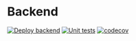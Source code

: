 # Backend
[![Deploy backend](https://github.com/autonomauk/backend/actions/workflows/deploy.yml/badge.svg)](https://github.com/autonomauk/backend/actions/workflows/deploy.yml)
[![Unit tests](https://github.com/autonomauk/backend/actions/workflows/unittests.yml/badge.svg?branch=master)](https://github.com/autonomauk/backend/actions/workflows/unittests.yml)
[![codecov](https://codecov.io/gh/autonomauk/backend/branch/master/graph/badge.svg?token=ZOHBKABCJ8)](https://codecov.io/gh/autonomauk/backend)
